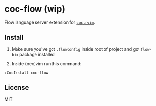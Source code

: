 # coc-flow (wip)

Flow language server extension for [`coc.nvim`](https://github.com/neoclide/coc.nvim).

## Install

1. Make sure you've got `.flowconfig` inside root of project and got `flow-bin` package installed

2. Inside (neo)vim run this command:

```
:CocInstall coc-flow
```

## License

MIT

